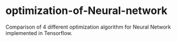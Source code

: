 # optimization-of-Neural-network
Comparison of 4 different optimization algorithm for Neural Network implemented in Tensorflow.
